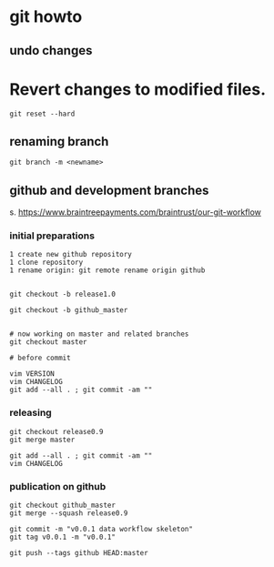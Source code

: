 
# git howto

## undo changes
# Revert changes to modified files.
    git reset --hard
  
## renaming branch
    git branch -m <newname>

## github and development branches

s. https://www.braintreepayments.com/braintrust/our-git-workflow

### initial preparations

    1 create new github repository
    1 clone repository
    1 rename origin: git remote rename origin github

    
    git checkout -b release1.0
    
    git checkout -b github_master
    
    
    # now working on master and related branches
    git checkout master
    
    # before commit
    
    vim VERSION
    vim CHANGELOG
    git add --all . ; git commit -am ""
    
### releasing

    git checkout release0.9
    git merge master
    
    git add --all . ; git commit -am ""
    vim CHANGELOG
    
### publication on github

    git checkout github_master
    git merge --squash release0.9 
    
    git commit -m "v0.0.1 data workflow skeleton"
    git tag v0.0.1 -m "v0.0.1"
    
    git push --tags github HEAD:master
    
    
    
